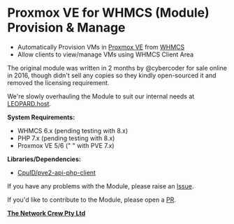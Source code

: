 # Proxmox VE for WHMCS (Module) Provision & Manage

- Automatically Provision VMs in [Proxmox VE](https://proxmox.com/en/proxmox-ve/features) from [WHMCS](https://www.whmcs.com/tour/)
- Allow clients to view/manage VMs using WHMCS Client Area

The original module was written in 2 months by @cybercoder for sale online in 2016, though didn't sell any copies so they kindly open-sourced it and removed the licensing requirement. 

We're slowly overhauling the Module to suit our internal needs at [LEOPARD.host](https://leopard.host).

**System Requirements:**

- WHMCS 6.x (pending testing with 8.x)
- PHP 7.x (pending testing with 8.x)
- Proxmox VE 5/6 (" " with PVE 7.x)

**Libraries/Dependencies:**

- [CpuID/pve2-api-php-client](https://github.com/CpuID/pve2-api-php-client)

If you have any problems with the Module, please raise an [Issue](https://github.com/LEOPARD-host/Proxmox-VE-for-WHMCS/issues).

If you'd like to contribute to the Module, please open a [PR](https://github.com/LEOPARD-host/Proxmox-VE-for-WHMCS/pulls).

**[The Network Crew Pty Ltd](https://thenetworkcrew.com.au)**
